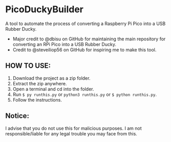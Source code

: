 # PicoDuckyBuilder
A tool to automate the process of converting a Raspberry Pi Pico into a USB Rubber Ducky.

- Major credit to @dbisu on GitHub for maintaining the main repository for converting an RPi Pico into a USB Rubber Ducky.  
- Credit to @steveiliop56 on GitHub for inspiring me to make this tool.

## HOW TO USE:
1. Download the project as a zip folder.
2. Extract the zip anywhere.
3. Open a terminal and cd into the folder.
4. Run `$ py runthis.py` or `python3 runthis.py` or `$ python runthis.py`.
5. Follow the instructions.

## Notice:
I advise that you do not use this for malicious purposes. I am not responsible/liable for any legal trouble you may face from this.

